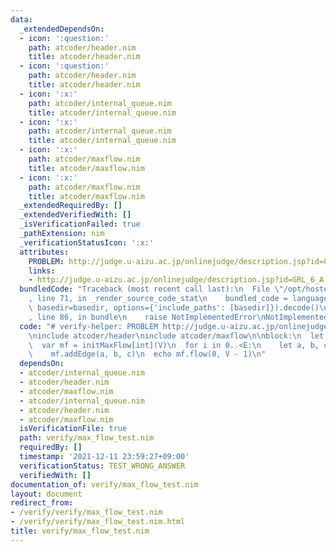```yaml
---
data:
  _extendedDependsOn:
  - icon: ':question:'
    path: atcoder/header.nim
    title: atcoder/header.nim
  - icon: ':question:'
    path: atcoder/header.nim
    title: atcoder/header.nim
  - icon: ':x:'
    path: atcoder/internal_queue.nim
    title: atcoder/internal_queue.nim
  - icon: ':x:'
    path: atcoder/internal_queue.nim
    title: atcoder/internal_queue.nim
  - icon: ':x:'
    path: atcoder/maxflow.nim
    title: atcoder/maxflow.nim
  - icon: ':x:'
    path: atcoder/maxflow.nim
    title: atcoder/maxflow.nim
  _extendedRequiredBy: []
  _extendedVerifiedWith: []
  _isVerificationFailed: true
  _pathExtension: nim
  _verificationStatusIcon: ':x:'
  attributes:
    PROBLEM: http://judge.u-aizu.ac.jp/onlinejudge/description.jsp?id=GRL_6_A
    links:
    - http://judge.u-aizu.ac.jp/onlinejudge/description.jsp?id=GRL_6_A
  bundledCode: "Traceback (most recent call last):\n  File \"/opt/hostedtoolcache/Python/3.10.6/x64/lib/python3.10/site-packages/onlinejudge_verify/documentation/build.py\"\
    , line 71, in _render_source_code_stat\n    bundled_code = language.bundle(stat.path,\
    \ basedir=basedir, options={'include_paths': [basedir]}).decode()\n  File \"/opt/hostedtoolcache/Python/3.10.6/x64/lib/python3.10/site-packages/onlinejudge_verify/languages/nim.py\"\
    , line 86, in bundle\n    raise NotImplementedError\nNotImplementedError\n"
  code: "# verify-helper: PROBLEM http://judge.u-aizu.ac.jp/onlinejudge/description.jsp?id=GRL_6_A\n\
    \ninclude atcoder/header\ninclude atcoder/maxflow\n\nblock:\n  let V, E = nextInt()\n\
    \  var mf = initMaxFlow[int](V)\n  for i in 0..<E:\n    let a, b, c = nextInt()\n\
    \    mf.addEdge(a, b, c)\n  echo mf.flow(0, V - 1)\n"
  dependsOn:
  - atcoder/internal_queue.nim
  - atcoder/header.nim
  - atcoder/maxflow.nim
  - atcoder/internal_queue.nim
  - atcoder/header.nim
  - atcoder/maxflow.nim
  isVerificationFile: true
  path: verify/max_flow_test.nim
  requiredBy: []
  timestamp: '2021-12-11 23:59:27+09:00'
  verificationStatus: TEST_WRONG_ANSWER
  verifiedWith: []
documentation_of: verify/max_flow_test.nim
layout: document
redirect_from:
- /verify/verify/max_flow_test.nim
- /verify/verify/max_flow_test.nim.html
title: verify/max_flow_test.nim
---
```

